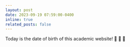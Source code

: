 ```yaml
---
layout: post
date: 2023-09-19 07:59:00-0400
inline: true
related_posts: false
---
```


Today is the date of birth of this academic website! :star2: :star2: :star2:

<!-- A simple inline announcement with Markdown emoji! :sparkles: :smile: -->
